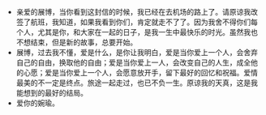 - 亲爱的展博，当你看到这封信的时候，我已经在去机场的路上了。请原谅我改签了航班，我知道，如果我看到你们，肯定就走不了了。因为我舍不得你们每个人，尤其是你，和大家在一起的日子，是我一生中最快乐的时光。虽然我也不想结束，但是新的故事，总要开始。
- 展博，过去我不懂，爱是什么，是你让我明白，爱是当你爱上一个人，会舍弃自己的自由，换取他的自由；爱是当你爱上一人，会改变自己的人生，成全他的心愿；爱是当你爱上一个人，会愿意放开手，留下最好的回忆和祝福。爱情最美的不一定是终点。旅途一起走过，也已不负一生。原谅我的天真，这是我能想到的最好的结局。
- 爱你的婉瑜。

